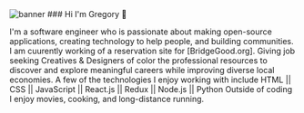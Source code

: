 <img src='https://media-exp1.licdn.com/dms/image/C5616AQHY7pRKv8HC9A/profile-displaybackgroundimage-shrink_350_1400/0?e=1605744000&v=beta&t=P7vYr__o32PYEFkQKaT-33o3x-bSE6AhFtcOdVI_GTY' alt='banner'>
### Hi I'm Gregory 👋


I'm a software engineer who is passionate about making open-source applications, creating technology to help people, and building communities.
I am cuurently working of a reservation site for [BridgeGood.org]. Giving job seeking Creatives & Designers of color the professional resources to discover and explore meaningful careers while improving diverse local economies.
A few of the technologies I enjoy working with include HTML || CSS || JavaScript || React.js || Redux || Node.js || Python
Outside of coding I enjoy movies, cooking, and long-distance running.
<!--
**Gregory-Hawman/Gregory-Hawman** is a ✨ _special_ ✨ repository because its `README.md` (this file) appears on your GitHub profile.

Here are some ideas to get you started:

- 🔭 I’m currently working on ...
- 🌱 I’m currently learning ...
- 👯 I’m looking to collaborate on ...
- 🤔 I’m looking for help with ...
- 💬 Ask me about ...
- 📫 How to reach me: ...
- 😄 Pronouns: ...
- ⚡ Fun fact: ...
-->
